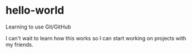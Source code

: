# hello-world
Learning to use Git/GitHub

I can't wait to learn how this works so I can start working on projects with my friends.
